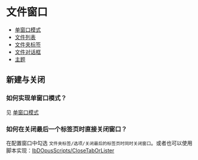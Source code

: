 # 文件窗口
- [单窗口模式](单窗口模式.md)
- [文件列表](../文件列表/README.md)
- [文件夹标签](文件夹标签.md)
- [文件对话框](文件对话框.md)
- [主题](主题/README.md)

## 新建与关闭
### 如何实现单窗口模式？
见 [单窗口模式](单窗口模式.md)

### 如何在关闭最后一个标签页时直接关闭窗口？
在配置窗口中勾选 `文件夹标签/选项/关闭最后的标签页时同时关闭窗口`。或者也可以使用脚本实现：[IbDOpusScripts/CloseTabOrLister](https://github.com/Chaoses-Ib/IbDOpusScripts/blob/main/CloseTabOrLister.js)
